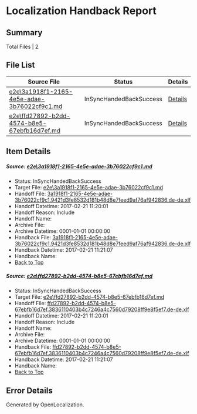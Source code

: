 # <a name='report-top'></a> Localization Handback Report

## Summary
 Total Files | 2

## File List
 Source File | Status | Details 
 ----------- | ------ | ------- 
 [e2e\3a1918f1-2165-4e5e-adae-3b76022cf9c1.md](https://github.com/OpenLocalizationTestOrg/ol-test4/blob/cec1ce08d70f865f34c4fb82835800570152e6ac/e2e/3a1918f1-2165-4e5e-adae-3b76022cf9c1.md) | InSyncHandedBackSuccess | [Details](#135696d5b945963ef50f5eb09098f027b14ffba21)
 [e2e\ffd27892-b2dd-4574-b8e5-67ebfb16d7ef.md](https://github.com/OpenLocalizationTestOrg/ol-test4/blob/cec1ce08d70f865f34c4fb82835800570152e6ac/e2e/ffd27892-b2dd-4574-b8e5-67ebfb16d7ef.md) | InSyncHandedBackSuccess | [Details](#2ec6275b431524e9feab16d4cd8f7a011f13cdb54)

## Item Details
##### <a name='135696d5b945963ef50f5eb09098f027b14ffba21'></a> Source: [e2e\3a1918f1-2165-4e5e-adae-3b76022cf9c1.md](https://github.com/OpenLocalizationTestOrg/ol-test4/blob/cec1ce08d70f865f34c4fb82835800570152e6ac/e2e/3a1918f1-2165-4e5e-adae-3b76022cf9c1.md)
* Status: InSyncHandedBackSuccess
* Target File: [e2e\3a1918f1-2165-4e5e-adae-3b76022cf9c1.md](https://github.com/OpenLocalizationTestOrg/ol-test4-dede/blob/f3f8a62586f7a85036e74e270faab9a2b470f014/e2e/3a1918f1-2165-4e5e-adae-3b76022cf9c1.md)
* Handoff File: [3a1918f1-2165-4e5e-adae-3b76022cf9c1.9421d3fe8532d181b48d8e7feed9af76af942836.de-de.xlf](https://github.com/OpenLocalizationTestOrg/ol-test4-handoff/blob/49bb6367997df45f40964bacf25393fee261b0f1/ol-handoff/OpenLocalizationTestOrg/ol-test4-dede/xinjiang/ht/3a1918f1-2165-4e5e-adae-3b76022cf9c1.9421d3fe8532d181b48d8e7feed9af76af942836.de-de.xlf)
* Handoff Datetime: 2017-02-21 11:20:01
* Handoff Reason: Include
* Handoff Name: 
* Archive File: 
* Archive Datetime: 0001-01-01 00:00:00
* Handback File: [3a1918f1-2165-4e5e-adae-3b76022cf9c1.9421d3fe8532d181b48d8e7feed9af76af942836.de-de.xlf](https://github.com/OpenLocalizationTestOrg/ol-test4-handback/blob/fdd18db7c5826be2dae7fc51b88d89c460ea4fd7/ol-handback/OpenLocalizationTestOrg/ol-test4-dede/xinjiang/ht/3a1918f1-2165-4e5e-adae-3b76022cf9c1.9421d3fe8532d181b48d8e7feed9af76af942836.de-de.xlf)
* Handback Datetime: 2017-02-21 11:21:07
* Handback Name: 
* [Back to Top](#report-top)

##### <a name='2ec6275b431524e9feab16d4cd8f7a011f13cdb54'></a> Source: [e2e\ffd27892-b2dd-4574-b8e5-67ebfb16d7ef.md](https://github.com/OpenLocalizationTestOrg/ol-test4/blob/cec1ce08d70f865f34c4fb82835800570152e6ac/e2e/ffd27892-b2dd-4574-b8e5-67ebfb16d7ef.md)
* Status: InSyncHandedBackSuccess
* Target File: [e2e\ffd27892-b2dd-4574-b8e5-67ebfb16d7ef.md](https://github.com/OpenLocalizationTestOrg/ol-test4-dede/blob/f3f8a62586f7a85036e74e270faab9a2b470f014/e2e/ffd27892-b2dd-4574-b8e5-67ebfb16d7ef.md)
* Handoff File: [ffd27892-b2dd-4574-b8e5-67ebfb16d7ef.3836110403b4c7246a4c7560d79208ff9e8f5ef7.de-de.xlf](https://github.com/OpenLocalizationTestOrg/ol-test4-handoff/blob/49bb6367997df45f40964bacf25393fee261b0f1/ol-handoff/OpenLocalizationTestOrg/ol-test4-dede/xinjiang/ht/ffd27892-b2dd-4574-b8e5-67ebfb16d7ef.3836110403b4c7246a4c7560d79208ff9e8f5ef7.de-de.xlf)
* Handoff Datetime: 2017-02-21 11:20:01
* Handoff Reason: Include
* Handoff Name: 
* Archive File: 
* Archive Datetime: 0001-01-01 00:00:00
* Handback File: [ffd27892-b2dd-4574-b8e5-67ebfb16d7ef.3836110403b4c7246a4c7560d79208ff9e8f5ef7.de-de.xlf](https://github.com/OpenLocalizationTestOrg/ol-test4-handback/blob/fdd18db7c5826be2dae7fc51b88d89c460ea4fd7/ol-handback/OpenLocalizationTestOrg/ol-test4-dede/xinjiang/ht/ffd27892-b2dd-4574-b8e5-67ebfb16d7ef.3836110403b4c7246a4c7560d79208ff9e8f5ef7.de-de.xlf)
* Handback Datetime: 2017-02-21 11:21:07
* Handback Name: 
* [Back to Top](#report-top)


## Error Details

Generated by OpenLocalization.

